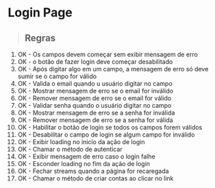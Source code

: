 # Login Page

> ## Regras
1. OK - Os campos devem começar sem exibir mensagem de erro
2. OK - o botão de fazer login deve começar desabilitado
3. OK - Após digitar algo em um campo, a mensagem de erro só deve sumir se o campo for válido
4. OK - Valida o email quando u usuário digitar no campo
5. OK - Mostrar mensagem de erro se o email for inválido
6. OK - Remover mensagem de erro se o email for válido
7. OK - Validar senha quando o usuário digitar no campo
8. OK - Mostrar mensagem de erro se a senha for inválida
9. OK - Remover mensagem de erro se a senha for válida
10. OK - Habilitar o botão de login se todos os campos forem válidos
11. OK - Desabilitar o campo de login se algum campo for inválido
12. OK - Exibir loading no inicío da ação de login
13. OK - Chamar o método de autenticar
14. OK - Exibir mensagem de erro caso o login falhe
15. OK - Esconder loading no fim da ação de login
16. OK - Fechar streams quando a página for recaregada
17. OK - Chamar o método de criar contas ao clicar no link